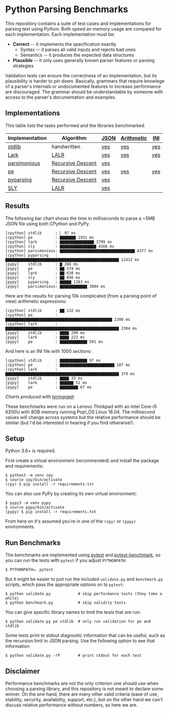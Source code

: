 # Python Parsing Benchmarks

This repository contains a suite of test cases and implementations for
parsing text using Python. Both speed an memory usage are compared for
each implementation. Each implementation must be:

* **Correct** -- it implements the specification exactly
  - Syntax -- it parses all valid inputs and rejects bad ones
  - Semantics -- it produces the expected data structures
* **Plausible** -- it only uses generally known parser features or
  parsing strategies

Validation tests can ensure the correctness of an implementation, but
its plausibility is harder to pin down. Basically, grammars that
require knowlege of a parser's internals or undocumented features to
increase performance are discouraged. The grammar should be
understandable by someone with access to the parser's documentation
and examples.


## Implementations

This table lists the tasks performed and the libraries benchmarked.

| Implementation | Algorithm           | [JSON]                   | [Arithmetic]             | [INI]             |
| -------------- | ------------------- | ------------------------ | ---------------------    | -------           |
| [stdlib]       | handwritten         | [yes][stdlib-json]       | [yes][stdlib-arithmetic] | [yes][stdlib-ini] |
| [Lark]         | [LALR]              | [yes][Lark-json]         | [yes][lark-arithmetic]   | [yes][lark-ini]   |
| [parsimonious] | [Recursive Descent] | [yes][parsimonious-json] |                          |                   |
| [pe]           | [Recursive Descent] | [yes][pe-json]           | [yes][pe-arithmetic]     | [yes][pe-ini]     |
| [pyparsing]    | [Recursive Descent] | [yes][pyparsing-json]    |                          |                   |
| [SLY]          | [LALR]              | [yes][SLY-json]          |                          |                   |


[stdlib]: https://docs.python.org/3/
[Lark]: https://github.com/lark-parser/lark
[parsimonious]: https://github.com/erikrose/parsimonious
[pe]: https://github.com/goodmami/pe
[pyparsing]: https://github.com/pyparsing/pyparsing/
[SLY]: https://github.com/dabeaz/sly/

[JSON]: tasks/json.md
[Arithmetic]: tasks/arithmetic.md
[INI]: tasks/ini.md

[stdlib-json]: bench/stdlib/json.py
[Lark-json]: bench/lark/json.py
[parsimonious-json]: bench/parsimonious/json.py
[pe-json]: bench/pe/json.py
[pyparsing-json]: bench/pyparsing/json.py
[SLY-json]: bench/lark/json.py

[stdlib-arithmetic]: bench/stdlib/arithmetic.py
[Lark-arithmetic]: bench/lark/arithmetic.py
[pe-arithmetic]: bench/pe/arithmetic.py

[stdlib-ini]: bench/stdlib/ini.py
[Lark-ini]: bench/lark/ini.py
[pe-ini]: bench/pe/ini.py

[LALR]: https://en.wikipedia.org/wiki/LALR_parser
[Recursive Descent]: https://en.wikipedia.org/wiki/Recursive_descent_parser

## Results

The following bar chart shows the time in milliseconds to parse a ~5MB
JSON file using both CPython and PyPy.

```
[cpython] stdlib      : ▏ 97 ms
[cpython] pe          : ▇▇▇▇▇▇▇ 1931 ms
[cpython] lark        : ▇▇▇▇▇▇▇▇▇▇▇▇▇▇▇ 3799 ms
[cpython] sly         : ▇▇▇▇▇▇▇▇▇▇▇▇▇▇▇▇ 4166 ms
[cpython] parsimonious: ▇▇▇▇▇▇▇▇▇▇▇▇▇▇▇▇▇▇▇▇▇▇▇▇▇▇▇▇▇▇▇▇▇ 8377 ms
[cpython] pyparsing   : ▇▇▇▇▇▇▇▇▇▇▇▇▇▇▇▇▇▇▇▇▇▇▇▇▇▇▇▇▇▇▇▇▇▇▇▇▇▇▇▇▇▇▇▇▇▇▇▇▇▇ 12412 ms
[pypy]    stdlib      : ▇ 288 ms
[pypy]    pe          : ▇▇ 574 ms
[pypy]    lark        : ▇▇ 638 ms
[pypy]    sly         : ▇▇ 656 ms
[pypy]    pyparsing   : ▇▇▇▇▇ 1283 ms
[pypy]    parsimonious: ▇▇▇▇▇▇▇▇▇▇▇▇ 3004 ms
```

Here are the results for parsing 10k complicated (from a parsing point
of view) arithmetic expressions:


```
[cpython] stdlib      : ▇▇ 132 ms
[cpython] pe          : ▇▇▇▇▇▇▇▇▇▇▇▇▇▇▇▇▇▇▇▇▇▇▇▇▇▇▇▇▇▇▇▇▇▇▇▇▇▇▇▇▇▇▇▇▇▇▇ 2200 ms
[cpython] lark        : ▇▇▇▇▇▇▇▇▇▇▇▇▇▇▇▇▇▇▇▇▇▇▇▇▇▇▇▇▇▇▇▇▇▇▇▇▇▇▇▇▇▇▇▇▇▇▇▇▇▇ 2304 ms
[pypy]    stdlib      : ▇▇▇▇ 209 ms
[pypy]    lark        : ▇▇▇▇ 222 ms
[pypy]    pe          : ▇▇▇▇▇▇▇▇▇▇▇▇ 591 ms
```

And here is an INI file with 1000 sections:

```
[cpython] stdlib      : ▇▇▇▇▇▇▇▇▇▇▇▇ 97 ms
[cpython] pe          : ▇▇▇▇▇▇▇▇▇▇▇▇▇▇▇▇▇▇▇▇▇▇▇▇ 187 ms
[cpython] lark        : ▇▇▇▇▇▇▇▇▇▇▇▇▇▇▇▇▇▇▇▇▇▇▇▇▇▇▇▇▇▇▇▇▇▇▇▇▇▇▇▇▇▇▇▇▇▇▇▇▇▇ 379 ms
[pypy]    stdlib      : ▇▇▇▇ 33 ms
[pypy]    lark        : ▇▇▇▇▇▇ 51 ms
[pypy]    pe          : ▇▇▇▇▇▇▇▇ 67 ms
```


*Charts produced with [termgraph](https://github.com/mkaz/termgraph)*

These benchmarks were run on a Lenovo Thinkpad with an Intel Core-i5
6200U with 8GB memory running Pop!_OS Linux 18.04. The millisecond
values will change across systems but the relative performance should
be similar (but I'd be interested in hearing if you find otherwise!).

## Setup

Python 3.6+ is required.

First create a virtual environment (recommended) and install the
package and requirements:

``` console
$ python3 -m venv cpy
$ source cpy/bin/activate
(cpy) $ pip install -r requirements.txt
```

You can also use PyPy by creating its own virtual environment:

``` console
$ pypy3 -m venv pypy
$ source pypy/bin/activate
(pypy) $ pip install -r requirements.txt
```

From here on it's assumed you're in one of the `(cpy)` or `(pypy)` environments.

## Run Benchmarks

The benchmarks are implemented using [pytest](https://pytest.org) and
[pytest-benchmark](https://github.com/ionelmc/pytest-benchmark), so
you can run the tests with `pytest` if you adjust `PYTHONPATH`:

``` console
$ PYTHONPATH=. pytest
```

But it might be easier to just run the included `validate.py` and
`benchmark.py` scripts, which pass the appropriate options on to
`pytest`:

``` console
$ python validate.py            # skip performance tests (they take a while)
$ python benchmark.py           # skip validity tests
```

You can give specific library names to limit the tests that are run:

``` console
$ python validate.py pe stdlib  # only run validation for pe and stdlib
```

Some tests print to stdout diagnostic information that can be useful,
such as the recursion limit in JSON parsing. Use the following option to see that information:

``` console
$ python validate.py -rP        # print stdout for each test
```


## Disclaimer

Performance benchmarks are not the only criterion one should use when
choosing a parsing library, and this repository is not meant to
declare some winner. On the one hand, there are many other valid
criteria (ease of use, stability, security, availability, support,
etc.), but on the other hand we can't discuss relative performance
without numbers, so here we are.
